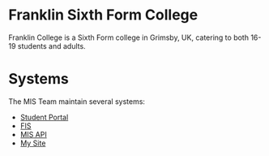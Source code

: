 # Franklin Sixth Form College

Franklin College is a Sixth Form college in Grimsby, UK, catering to both 16-19 students and adults.

# Systems

The MIS Team maintain several systems:

- [Student Portal](https://student.franklin.ac.uk)
- [FIS](https://fis.franklin.ac.uk)
- [MIS API](https://mis-api.franklin.ac.uk)
- [My Site](https://my.franklin.ac.uk)

